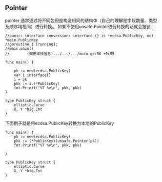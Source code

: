 
## Pointer
pointer 通常通过将不同包但是构造相同的结构体（自己的理解是字段数量、类型及顺序均相同）进行转换。
如果不使用unsafe.Pointer进行转换的话就会报错：
```shell
//panic: interface conversion: interface {} is *ecdsa.PublicKey, not *main.PublicKey
//goroutine 1 [running]:
//main.main()
//        (调用堆栈信息).../.../.../main.go:56 +0x55

func main() {

	pk := new(ecdsa.PublicKey)
	var i interface{}
	i = pk
	pkk := i.(*PublicKey)
	fmt.Printf("%T %v\n", pkk, pkk)
}

type PublicKey struct {
	elliptic.Curve
	X, Y *big.Int
}
```
下面例子就是将ecdsa.PublicKey转换为本地的PublicKey
```shell
func main() {
	pk := new(ecdsa.PublicKey)
	pkk := (*PublicKey)(unsafe.Pointer(pk))
	fmt.Printf("%T %v\n", pkk, pkk)

}

type PublicKey struct {
	elliptic.Curve
	X, Y *big.Int
}
```
